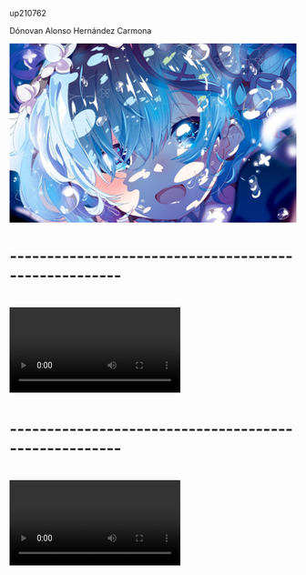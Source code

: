 up210762

Dónovan Alonso Hernández Carmona

![Screenshot](719179.png)

<h1>-----------------------------------------------------<h1>

![Wallpaper](mylivewallpapers-com-Vegeta.mp4)

<h1>-----------------------------------------------------<h1>

![Wallparer](mylivewallpapers.com-Goku-Ultra-Instinct.mp4)
